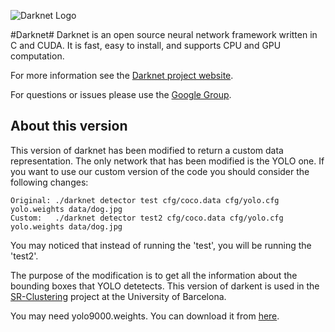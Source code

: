 ![Darknet Logo](http://pjreddie.com/media/files/darknet-black-small.png)

#Darknet#
Darknet is an open source neural network framework written in C and CUDA. It is fast, easy to install, and supports CPU and GPU computation.

For more information see the [Darknet project website](http://pjreddie.com/darknet).

For questions or issues please use the [Google Group](https://groups.google.com/forum/#!forum/darknet).

## About this version
This version of darknet has been modified to return a custom data representation. The only network that has been modified is the YOLO one. 
If you want to use our custom version of the code you should consider the following changes:

    Original: ./darknet detector test cfg/coco.data cfg/yolo.cfg yolo.weights data/dog.jpg
    Custom:   ./darknet detector test2 cfg/coco.data cfg/yolo.cfg yolo.weights data/dog.jpg
    
You may noticed that instead of running the 'test', you will be running the 'test2'.
    
The purpose of the modification is to get all the information about the bounding boxes that YOLO detetects.
This version of darkent is used in the [SR-Clustering](https://github.com/MarcBS/SR-Clustering/tree/SR-Clustering-w/-YOLO) project at the University of Barcelona.

You may need yolo9000.weights. You can download it from [here](http://pjreddie.com/media/files/yolo9000.weights).
